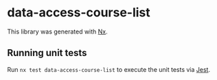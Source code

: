 # data-access-course-list

This library was generated with [Nx](https://nx.dev).

## Running unit tests

Run `nx test data-access-course-list` to execute the unit tests via [Jest](https://jestjs.io).
